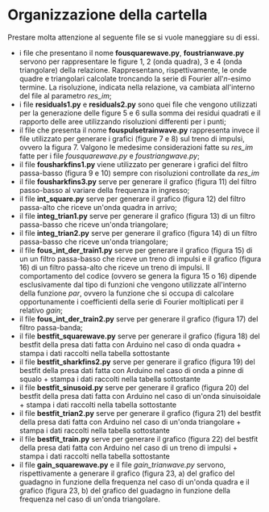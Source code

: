 # Organizzazione della cartella
Prestare molta attenzione al seguente file se si vuole maneggiare su di essi.
* i file che presentano il nome __fousquarewave.py__, __foustrianwave.py__ servono per rappresentare le figure 1, 2 (onda quadra), 3 e 4 (onda triangolare) della relazione. Rappresentano, rispettivamente, le onde quadre e triangolari calcolate troncando la serie di Fourier all'$n$-esimo termine. La risoluzione, indicata nella relazione, va cambiata all'interno del file al parametro *res_im*;
* i file __residuals1.py__ e __residuals2.py__ sono quei file che vengono utilizzati per la generazione delle figure 5 e 6 sulla somma dei residui quadrati e il rapporto delle aree utilizzando risoluzioni differenti per i punti;
* il file che presenta il nome __fouspulsetrainwave.py__ rappresenta invece il file utilizzato per generare i grafici (figure 7 e 8) sul treno di impulsi, ovvero la figura 7. Valgono le medesime considerazioni fatte su *res_im* fatte per i file _fousquarewave.py_ e _foustriangwave.py_;
* il file __fousharkfins1.py__ viene utilizzato per generare i grafici del filtro passa-basso (figura 9 e 10) sempre con risoluzioni controllate da *res_im*
* il file __fousharkfins3.py__ serve per generare il grafico (figura 11) del filtro passo-basso al variare della frequenza in ingresso; 
* il file **int_square.py** serve per generare il grafico (figura 12) del filtro passa-alto che riceve un'onda quadra in arrivo;
* il file **integ_trian1.py** serve per generare il grafico (figura 13) di un filtro passa-basso che riceve un'onda triangolare;
* il file **integ_trian2.py** serve per generare il grafico (figura 14) di un filtro passa-basso che riceve un'onda triangolare;
* il file **fous_int_der_train1.py** serve per generare il grafico (figura 15) di un un filtro passa-basso che riceve un treno di impulsi e il grafico (figura 16) di un filtro passa-alto che riceve un treno di impulsi. Il comportamento del codice (ovvero se genera la figura 15 o 16) dipende esclusivamente dal tipo di funzioni che vengono utilizzate all'interno della funzione *par*, ovvero la funzione che si occupa di calcolare opportunamente i coefficienti della serie di Fourier moltiplicati per il relativo *gain*;
* il file **fous_int_der_train2.py** serve per generare il grafico (figura 17) del filtro passa-banda;
* il file **bestfit_squarewave.py** serve per generare il grafico (figura 18) del bestfit della presa dati fatta con Arduino nel caso di onda quadra + stampa i dati raccolti nella tabella sottostante
* il file **bestfit_sharkfins2.py** serve per generare il grafico (figura 19) del bestfit della presa dati fatta con Arduino nel caso di onda a pinne di squalo + stampa i dati raccolti nella tabella sottostante
* il file **bestfit_sinusoid.py** serve per generare il grafico (figura 20) del bestfit della presa dati fatta con Arduino nel caso di un'onda sinuisoidale + stampa i dati raccolti nella tabella sottostante
* il file **bestfit_trian2.py** serve per generare il grafico (figura 21) del bestfit della presa dati fatta con Arduino nel caso di un'onda triangolare + stampa i dati raccolti nella tabella sottostante
* il file **bestfit_train.py** serve per generare il grafico (figura 22) del bestfit della presa dati fatta con Arduino nel caso di un treno di impulsi + stampa i dati raccolti nella tabella sottostante
* il file **gain_squarewave.py** e il file *gain_trianwave.py* servono, rispettivamente a generare il grafico (figura 23, a) del grafico del guadagno in funzione della frequenza nel caso di un'onda quadra e il grafico (figura 23, b) del grafico del guadagno in funzione della frequenza nel caso di un'onda triangolare.
